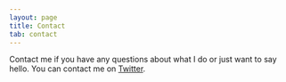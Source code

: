 ```yaml
---
layout: page
title: Contact
tab: contact
---
```


Contact me if you have any questions about what I do or just want to say hello. You can contact me on [Twitter](https://twitter.com/splintercode).